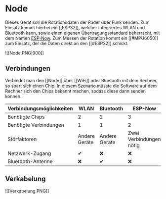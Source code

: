# Node
Dieses Gerät soll die Rotationsdaten der Räder über Funk senden.
Zum Einsatz kommt hierbei ein [[ESP32]], welcher integriertes WLAN und Bluetooth kann, sowie einen eigenen Übertragungsstandard beherrscht, mit dem Namen [ESP-Now](https://randomnerdtutorials.com/esp-now-esp32-arduino-ide/).
Zum Messen der Rotation kommt ein [[#MPU6050]] zum Einsatz, der die Daten direkt an den [[#ESP32]] schickt.

![[Node.PNG|900]]

## Verbindungen
Verbindet man den [[Node]] über [[WiFi]] oder Bluetooth mit dem Rechner, so spart sich einen Chip. In diesem Szenario müsste die Software auf dem Rechner sich den Chips bekannt machen, sodass diese dann senden können. 

| Verbindungsmöglichkeiten | WLAN          | Bluetooth     | ESP-Now                 |
| ------------------------ | ------------- | ------------- | ----------------------- |
| Benötigte Chips          | 2             | 2             | 3                       |
| Benötigte Verbindungen   | 1             | 1             | 2                       |
| Störfaktoren             | Andere Geräte | Andere Geräte | Zwei Verbindungen nötig |
| Netzwerk-Zugang          | ✔             | ❌            | ❌                      |
| Bluetooth-Antenne        | ❌            | ✔             | ❌                      |

## Verkabelung
![[Verkabelung.PNG]]





